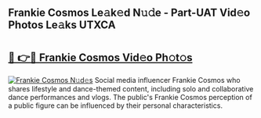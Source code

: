 ## Frankie Cosmos Le𝚊k𝚎d N𝚞𝚍e - Part-UAT Vid𝚎o Photos Le𝚊ks UTXCA

# <h2><a href="http://fberal.evod.top/?m=Frankie+Cosmos">🔗 👉🔴 Frankie Cosmos Vid𝚎o Ph𝚘t𝚘s</a></h2>

[![Frankie Cosmos N𝚞d𝚎s](https://i.imgur.com/8V9OHl7.gif)](http://fberal.evod.top/?m=Frankie+Cosmos)
Social media influencer Frankie Cosmos who shares lifestyle and dance-themed content, including solo and collaborative dance performances and vlogs. The public's Frankie Cosmos perception of a public figure can be influenced by their personal characteristics. 
